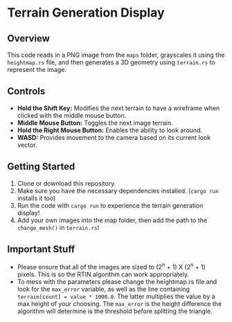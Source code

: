 # Terrain Generation Display

## Overview 

This code reads in a PNG image from the `maps` folder, grayscales it using the `heightmap.rs` file, and then generates a 3D geometry using `terrain.rs` to represent the image.

## Controls

- **Hold the Shift Key:** Modifies the next terrain to have a wireframe when clicked with the middle mouse button. 
- **Middle Mouse Button:** Toggles the next image terrain. 
- **Hold the Right Mouse Button:** Enables the ability to look around.
- **WASD:** Provides movement to the camera based on its current look vector.

## Getting Started

1. Clone or download this repository.
2. Make sure you have the necessary dependencies installed. (`cargo run` installs it too)
3. Run the code with `cargo run` to experience the terrain generation display!
4. Add your own images into the map folder, then add the path to the `change_mesh()` in `terrain.rs`! 

## Important Stuff 

- Please ensure that all of the images are sized to (2<sup>n</sup> + 1) X (2<sup>n</sup> + 1) pixels. This is so the RTIN algorithm can work appropriately.
- To mess with the parameters please change the heightmap.rs file and look for the `max_error` variable, as well as the line containing `terrain[count] = value * 1000.0`. The latter multiplies the value by a max height of your choosing. The `max_error` is the height difference the algorithm will determine is the threshold before splitting the triangle.

